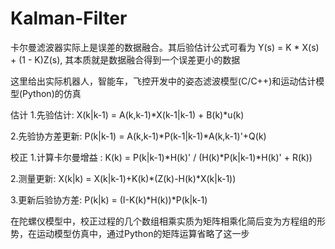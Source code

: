 # Kalman-Filter

卡尔曼滤波器实际上是误差的数据融合。其后验估计公式可看为   Y(s) = K * X(s) + (1 - K)Z(s), 其本质就是数据融合得到一个误差更小的数据

这里给出实际机器人，智能车，飞控开发中的姿态滤波模型(C/C++)和运动估计模型(Python)的仿真



估计
1.先验估计: X(k|k-1) = A(k,k-1)*X(k-1|k-1) + B(k)*u(k)

2.先验协方差更新: P(k|k-1) = A(k,k-1)*P(k-1|k-1)*A(k,k-1)'+Q(k)



校正
1.计算卡尔曼增益 : K(k) = P(k|k-1)*H(k)' / (H(k)*P(k|k-1)*H(k)' + R(k)) 

2.测量更新: X(k|k) = X(k|k-1)+K(k)*(Z(k)-H(k)*X(k|k-1))

3.更新后验协方差: P(k|k) = (I-K(k)*H(k))*P(k|k-1)



在陀螺仪模型中，校正过程的几个数组相乘实质为矩阵相乘化简后变为方程组的形势，在运动模型仿真中，通过Python的矩阵运算省略了这一步
